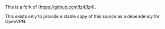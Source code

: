 This is a fork of (https://github.com/lz4/lz4).

This exists only to provide a stable copy of this source as a dependency for OpenVPN.
